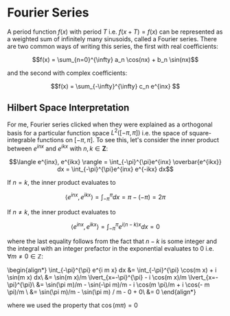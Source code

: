# Fourier Series

A period function $f(x)$ with period $T$ i.e. $f(x+T) = f(x)$ can be represented
as a weighted sum of infinitely many sinusoids, called a Fourier series. There are 
two common ways of writing this series, the first with real coefficients:

$$f(x) = \sum_{n=0}^{\infty} a_n \cos(nx) + b_n \sin(nx)$$

and the second with complex coefficients:

$$f(x) = \sum_{-\infty}^{\infty} c_n e^{inx} $$


## Hilbert Space Interpretation

For me, Fourier series clicked when they were explained as a orthogonal basis for a
particular function space $L^2([-\pi, \pi])$ i.e. the space of square-integrable functions
on $[-\pi, \pi]$. To see this, let's consider the inner product between $e^{inx}$ and $e^{ikx}$
with $n, k \in \mathbf{Z}$:

$$\langle e^{inx}, e^{ikx} \rangle = \int_{-\pi}^{\pi}e^{inx} \overbar{e^{ikx}} dx = \int_{-\pi}^{\pi}e^{inx} e^{-ikx} dx$$

If $n=k$, the inner product evaluates to

$$\langle e^{inx}, e^{ikx} \rangle = \int_{-\pi}^{\pi} dx = \pi - (-\pi) = 2 \pi$$

If $n \neq k$, the inner product evaluates to

$$\langle e^{inx}, e^{ikx} \rangle = \int_{-\pi}^{\pi} e^{i(n-k)x} dx = 0$$

where the last equality follows from the fact that $n-k$ is some integer and the integral
with an integer prefactor in the exponential evaluates to 0 i.e. $\forall m \neq 0 \in \mathbb{Z}$:

\begin{align*}
\int_{-\pi}^{\pi} e^{i m x} dx &= \int_{-\pi}^{\pi} \cos(m x) + i \sin(m x) dx\\
&= \sin(m x)/m \lvert_{x=-\pi}^{\pi} - i \cos(m x)/m  \lvert_{x=-\pi}^{\pi}\\
&= \sin(\pi m)/m - \sin(-\pi m)/m - i \cos(m \pi)/m + i \cos(- m \pi)/m \\
&= \sin(\pi m)/m - \sin(\pi m) / m - 0 + 0\\
&= 0
\end{align*}

where we used the property that $\cos(m \pi) = 0$
